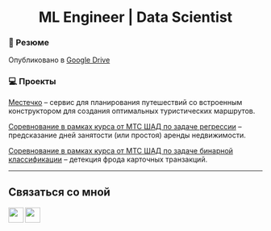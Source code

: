 <h1 align="center">ML Engineer | Data Scientist</h1>

### 📄 Резюме

Опубликовано в [Google Drive](ССЫЛКА)

### 💻 Проекты

[Местечко](https://github.com/Denis-Sukharev/hotel-search-system) – сервис для планирования путешествий со встроенным конструктором для создания оптимальных туристических маршрутов.

[Соревнование в рамках курса от МТС ШАД по задаче регрессии](https://github.com/Denis-Sukharev/mts_regression_competition) – предсказание дней занятости (или простоя) аренды недвижимости.

[Соревнование в рамках курса от МТС ШАД по задаче бинарной классификации](https://github.com/Denis-Sukharev/mts_binary_competition) – детекция фрода карточных транзакций.

---

## Связаться со мной
[<img align="left" width="30px" src="https://cdn.simpleicons.org/gmail/black/white" />](mailto:sukharev.original@gmail.com)
[<img align="left" width="30px" src="https://cdn.simpleicons.org/telegram/black/white" />](https://t.me/denis_sukharev)


